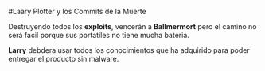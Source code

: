 #Laary Plotter y los Commits de la Muerte

Destruyendo todos los **exploits**, vencerán a **Ballmermort** pero el
camino no será facil porque sus portatiles no tiene mucha bateria.

**Larry** debdera usar todos los conocimientos que ha adquirido para
poder entregar el producto sin malware.
